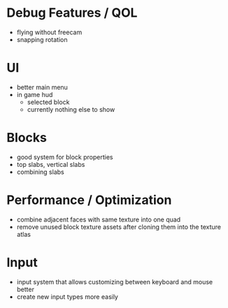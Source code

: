 # Debug Features / QOL

- flying without freecam
- snapping rotation


# UI

- better main menu
- in game hud
  - selected block
  - currently nothing else to show


# Blocks

- good system for block properties
- top slabs, vertical slabs
- combining slabs


# Performance / Optimization

- combine adjacent faces with same texture into one quad
- remove unused block texture assets after cloning them into the texture atlas


# Input

- input system that allows customizing between keyboard and mouse better
- create new input types more easily
